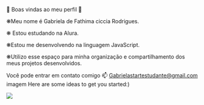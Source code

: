 
🌻 Boas vindas ao meu perfil 🌻

❋Meu nome é Gabriela de Fathima ciccia Rodrigues.

❋ Estou estudando na Alura.

❋Estou me desenvolvendo na linguagem JavaScript.

❋Utilizo esse espaço para minha organização e compartilhamento dos meus projetos desenvolvidos.

Você pode entrar em contato comigo 📫 Gabrielastartestudante@gmail.com imagem
Here are some ideas to get you started:)


![](![image](https://github.com/GDFCR2B/GDFCR2B/assets/171692923/b5e872f0-2d59-4864-bc5e-27ca01d82269))

